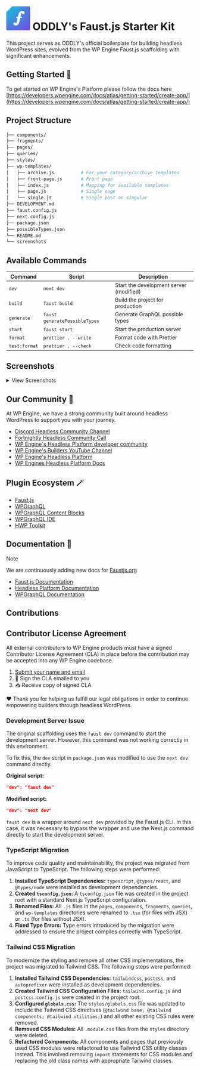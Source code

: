 # ![Faust.js Logo](./.github/assets/faustjs-logo.svg) ODDLY's Faust.js Starter Kit

This project serves as ODDLY's official boilerplate for building headless WordPress sites, evolved from the WP Engine Faust.js scaffolding with significant enhancements.

## Getting Started 🚀

To get started on WP Engine's Platform please follow the docs here [https://developers.wpengine.com/docs/atlas/getting-started/create-app/](https://developers.wpengine.com/docs/atlas/getting-started/create-app/)

## Project Structure

```bash
├── components/
├── fragments/
├── pages/
├── queries/
├── styles/
├── wp-templates/
│   ├── archive.js          # For your category/archive templates
│   ├── front-page.js       # Front page
│   ├── index.js            # Mapping for available templates
│   ├── page.js             # Single page
│   └── single.js           # Single post or singular
├── DEVELOPMENT.md
├── faust.config.js
├── next.config.js
├── package.json
├── possibleTypes.json
└── README.md
└── screenshots
```

## Available Commands

| Command       | Script                        | Description                                |
| ------------- | ----------------------------- | ------------------------------------------ |
| `dev`         | `next dev`                    | Start the development server (modified)    |
| `build`       | `faust build`                 | Build the project for production           |
| `generate`    | `faust generatePossibleTypes` | Generate GraphQL possible types            |
| `start`       | `faust start`                 | Start the production server                |
| `format`      | `prettier . --write`          | Format code with Prettier                  |
| `test:format` | `prettier . --check`          | Check code formatting                      |

## Screenshots

<details>
    <summary>View Screenshots</summary>

![Front Page](screenshots/front-page.png)

![Category Page](screenshots/category-page.png)

![Single Page](screenshots/single-page.png)

![Single Post](screenshots/single-post.png)

</details>

## Our Community 🩵

At WP Engine, we have a strong community built around headless WordPress to support you with your journey.

- [Discord Headless Community Channel](https://faustjs.org/discord)
- [Fortnightly Headless Community Call](https://discord.gg/headless-wordpress-836253505944813629?event=1371472220592930857)
- [WP Engine`s Headless Platform developer community](https://wpengine.com/builders/headless)
- [WP Engine's Builders YouTube Channel](https://www.youtube.com/@WPEngineBuilders)
- [WP Engine's Headless Platform](https://wpengine.com/headless-wordpress/)
- [WP Engines Headless Platform Docs](https://developers.wpengine.com/docs/atlas/overview/)

## Plugin Ecosystem 🪄

- [Faust.js](https://faustjs.org)
- [WPGraphQL](https://www.wpgraphql.com)
- [WPGraphQL Content Blocks](https://github.com/wpengine/wp-graphql-content-blocks)
- [WPGraphQL IDE](https://github.com/wp-graphql/wpgraphql-ide)
- [HWP Toolkit](https://github.com/wpengine/hwptoolkit)

## Documentation 🔎

> [!NOTE]
> We are continuously adding new docs for [Faustjs.org](https://faustjs.org/docs)

- [Faust.js Documentation](https://faustjs.org/docs/)
- [Headless Platform Documentation](https://wpengine.com/headless-wordpress/)
- [WPGraphQL Documentation](https://www.wpgraphql.com/docs/introduction)


## Contributions

## Contributor License Agreement

All external contributors to WP Engine products must have a signed Contributor License Agreement (CLA) in place before the contribution may be accepted into any WP Engine codebase.

1. [Submit your name and email](https://wpeng.in/cla/)
2. 📝 Sign the CLA emailed to you
3. 📥 Receive copy of signed CLA

❤️ Thank you for helping us fulfill our legal obligations in order to continue empowering builders through headless WordPress.

### Development Server Issue

The original scaffolding uses the `faust dev` command to start the development server. However, this command was not working correctly in this environment.

To fix this, the `dev` script in `package.json` was modified to use the `next dev` command directly.

**Original script:**
```json
"dev": "faust dev"
```

**Modified script:**
```json
"dev": "next dev"
```

`faust dev` is a wrapper around `next dev` provided by the Faust.js CLI. In this case, it was necessary to bypass the wrapper and use the Next.js command directly to start the development server.

### TypeScript Migration

To improve code quality and maintainability, the project was migrated from JavaScript to TypeScript. The following steps were performed:

1.  **Installed TypeScript Dependencies:** `typescript`, `@types/react`, and `@types/node` were installed as development dependencies.
2.  **Created `tsconfig.json`:** A `tsconfig.json` file was created in the project root with a standard Next.js TypeScript configuration.
3.  **Renamed Files:** All `.js` files in the `pages`, `components`, `fragments`, `queries`, and `wp-templates` directories were renamed to `.tsx` (for files with JSX) or `.ts` (for files without JSX).
4.  **Fixed Type Errors:** Type errors introduced by the migration were addressed to ensure the project compiles correctly with TypeScript.

### Tailwind CSS Migration

To modernize the styling and remove all other CSS implementations, the project was migrated to Tailwind CSS. The following steps were performed:

1.  **Installed Tailwind CSS Dependencies:** `tailwindcss`, `postcss`, and `autoprefixer` were installed as development dependencies.
2.  **Created Tailwind CSS Configuration Files:** `tailwind.config.js` and `postcss.config.js` were created in the project root.
3.  **Configured `globals.css`:** The `styles/globals.css` file was updated to include the Tailwind CSS directives (`@tailwind base; @tailwind components; @tailwind utilities;`) and all other existing CSS rules were removed.
4.  **Removed CSS Modules:** All `.module.css` files from the `styles` directory were deleted.
5.  **Refactored Components:** All components and pages that previously used CSS modules were refactored to use Tailwind CSS utility classes instead. This involved removing `import` statements for CSS modules and replacing the old class names with appropriate Tailwind classes.

<!-- Trigger new Vercel build -->